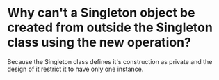 # Why can't a Singleton object be created from outside the Singleton class using the new operation?

Because the Singleton class defines it's construction as private and the design of it restrict it to have only one instance. 